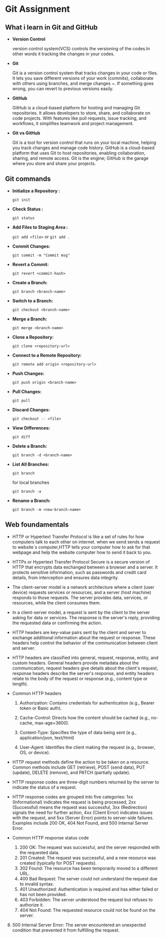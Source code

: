# Git Assignment

 ## What i learn in Git and GitHub

 - **Version Control** 

      version control system(VCS) controls the versioning of the codes.In other words it tracking the changes in your codes.

- **Git**

   Git is a version control system that tracks changes in your code or files. It lets you save different versions of your work (commits), collaborate with others using branches, and merge changes ~. If something goes wrong, you can revert to previous versions easily.
   
- **GitHub**

   GitHub is a cloud-based platform for hosting and managing Git repositories. It allows developers to store, share, and collaborate on code projects. With features like pull requests, issue tracking, and workflows, it simplifies teamwork and project management.

- **Git vs GitHub**

  Git is a tool for version control that runs on your local machine, helping you track changes and manage code history. GitHub is a cloud-based platform that uses Git to host repositories, enabling collaboration, sharing, and remote access. Git is the engine; GitHub is the garage where you store and share your projects.


## Git commands
 - **Initialize a Repository :**
 
      `git init`

- **Check Status :** 
   
    `git status`

- **Add Files to Staging Area :**
  
  `git add <file>`
  or 
  `git add .`


- **Commit Changes:**

    `git commit -m "Commit msg"`

- **Revert a Commit:**

    `git revert <commit-hash>`

- **Create a Branch:**

  `git branch <branch-name>`

- **Switch to a Branch:**

  `git checkout <branch-name>`

- **Merge a Branch:**

   `git merge <branch-name>`

- **Clone a Repository:**

   `git clone <repository-url>`

- **Connect to a Remote Repository:**

    `git remote add origin <repository-url>`

- **Push Changes:**

   `git push origin <branch-name>`

- **Pull Changes:**

   `git pull`

- **Discard Changes:**
  
  `git checkout -- <file>`

- **View Differences:**

  `git diff`

- **Delete a Branch:**
  
  `git branch -d <branch-name>`

- **List All Branches:**

  `git branch`

  for local branches

  `git branch -a`

- **Rename a Branch:**

  `git branch -m <new-branch-name>`





## Web foundamentals

- HTTP or Hypertext Transfer Protocol is like a set of rules for how computers talk to each other on internet.
when we send sends a request to website`s computer,HTTP tells your computer how to ask for that webpage and help the  website  computer how to send it back to you.

- HTTPs  or Hypertext Transfer Protocol Secure is a secure version of HTTP that encrypts data exchanged between a browser and a server. It protects sensitive information, such as passwords and credit card details, from interception and ensures data integrity.

- The client-server model is a network architecture where a client (user device) requests services or resources, and a server (host machine) responds to those requests. The server provides data, services, or resources, while the client consumes them.

- In a client-server model, a request is sent by the client to the server asking for data or services. The response is the server's reply, providing the requested data or confirming the action.

- HTTP headers are key-value pairs sent by the client and server to exchange additional information about the request or response. These headers help control the behavior of the communication between client and server. 
  
  

- HTTP headers are classified into general, request, response, entity, and custom headers. General headers provide metadata about the communication, request headers give details about the client's request, response headers describe the server's response, and entity headers relate to the body of the request or response (e.g., content type or length).

- Common HTTP headers
  
  1. Authorization: Contains credentials for authentication (e.g., Bearer token or Basic auth).

  2. Cache-Control: Directs how the content should be cached (e.g., no-cache, max-age=3600).

  3. Content-Type: Specifies the type of data being sent (e.g., application/json, text/html)

  4. User-Agent: Identifies the client making the request (e.g., browser, OS, or device).

- HTTP request methods define the action to be taken on a resource. Common methods include GET (retrieve), POST (send data), PUT (update), DELETE (remove), and PATCH (partially update).

- HTTP response codes are three-digit numbers returned by the server to indicate the status of a request. 
- HTTP response codes are grouped into five categories: 1xx (Informational) indicates the request is being processed, 2xx (Successful) means the request was successful, 3xx (Redirection) signals the need for further action, 4xx (Client Error) indicates issues with the request, and 5xx (Server Error) points to server-side failures. Examples include 200 OK, 404 Not Found, and 500 Internal Server Error.

- Common HTTP response status code
  1. 200 OK: The request was successful, and the server responded with the requested data.
  2. 201 Created: The request was successful, and a new resource was created (typically for POST requests).
  3. 302 Found: The resource has been temporarily moved to a different URL.
  4. 400 Bad Request: The server could not understand the request due to invalid syntax.
  5. 401 Unauthorized: Authentication is required and has either failed or has not been provided.
  6. 403 Forbidden: The server understood the request but refuses to authorize it.
  7. 404 Not Found: The requested resource could not be found on the server.
 8. 500 Internal Server Error: The server encountered an unexpected condition that prevented it from fulfilling the request.



